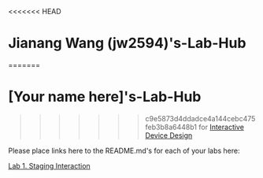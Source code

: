 <<<<<<< HEAD
# Jianang Wang (jw2594)'s-Lab-Hub
=======
# [Your name here]'s-Lab-Hub
>>>>>>> c9e5873d4ddadce4a144cebc475feb3b8a6448b1
for [Interactive Device Design](https://github.com/FAR-Lab/Developing-and-Designing-Interactive-Devices/)

Please place links here to the README.md's for each of your labs here:

[Lab 1. Staging Interaction](Lab%201/)
